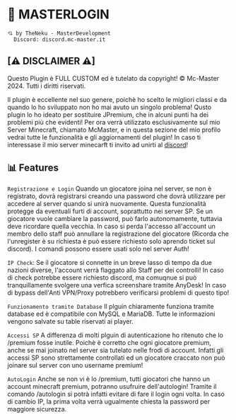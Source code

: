 # 🚀 MASTERLOGIN

```
💘 by TheNeku - MasterDevelopment
  Discord: discord.mc-master.it
```

## [⚠ DISCLAIMER ⚠]
Questo Plugin è FULL CUSTOM ed è tutelato da copyright!
© Mc-Master 2024. Tutti i diritti riservati.

Il plugin è eccellente nel suo genere, poichè ho scelto le migliori classi e da quando lo ho sviluppato non ho mai avuto un singolo problema!
Qusto plugin lo ho ideato per sostituire JPremium, che in alcuni punti ha dei problemi più che evidenti!
Per ora verrà utilizzato esclusivamente sul mio Server Minecraft, chiamato McMaster, e in questa sezione del mio profilo vedrai tutte le funzionalità e gli aggiornamenti del plugin!
In caso ti interessase il mio server minecarft ti invito ad unirti al [discord](https://discord.gg/mc-master)!


## 📊 Features

`Registrazione e Login` Quando un giocatore joina nel server, se non è registrato, dovrà registrarsi creando una password che dovrà utilizzare per accedere al server quando si unirà nuovamente. Questa funzionalità protegge da eventuali furti di account, soprattutto nei server SP. Se un giocatore vuole cambiare la password, può farlo autonomamente, tuttavia deve ricordare quella vecchia. In caso si perda l'accesso all'account un membro dello staff può annullare la registrazione del giocatore (Ricorda che l'unregister è su richiesta è può essere richiesto solo aprendo ticket sul discord). I comandi possono essere usati solo nel server Auth!

`IP Check`: Se il giocatore si connette in un breve lasso di tempo da due nazioni diverse, l'account verrà flaggato allo Staff per dei controlli! In caso di check potrebbe essere richiesto discord, ma comuqnue si può tranquillamente svolgere una verfica screenshare tramite AnyDesk! In caso di bypass dell'Anti VPN/Proxy potrebbero verificarsi problemi di questo tipo!

`Funzionamento tramite Database` Il plguin chiaramente funziona tramite database ed è compatibile con MySQL e MariaDB. Tutte le informazioni vengono salvate su table riservati ai player.

`Accessi SP` A differenza di molti plguin di autenticazione ho ritenuto che lo /premium fosse inutile. Poichè è corretto che ogni giocatore premium, anche se mai joinato nel server sia tutelato nelle frodi di account. Infatti gli accessi SP sono strettamente controllati ed un giocatore craccato non può joinare sul server con uno username premium! 

`AutoLogin` Anche se non vi è lo /premium, tutti giocatori che hanno un account minecraft premium, potranno usufruire dell'autologin! Tramite il comando /autologin si potrà infatti evitare di fare il login ogni volta.
In caso di cambio IP, la prima volta verrà ugualmente chiesta la password per maggiore sicurezza.

